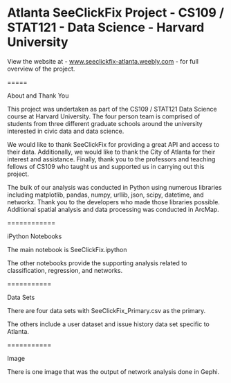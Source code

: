 Atlanta SeeClickFix Project - CS109 / STAT121 - Data Science - Harvard University
===========

View the website at  - www.seeclickfix-atlanta.weebly.com - for full overview of the project.

=====

About and Thank You

This project was undertaken as part of the CS109 / STAT121  Data Science course at Harvard University.  The four person team is comprised of students from three different graduate schools around the university interested in civic data and data science.

We would like to thank SeeClickFix for providing a great API and access to their data.  Additionally, we would like to thank the City of Atlanta for their interest and assistance.  Finally, thank you to the professors and teaching fellows of CS109 who taught us and supported us in carrying out this project.

The bulk of our analysis was conducted in Python using numerous libraries including matplotlib, pandas, numpy, urllib, json, scipy, datetime, and networkx.  Thank you to the developers who made those libraries possible.  Additional spatial analysis and data processing was conducted in ArcMap.

============

iPython Notebooks

The main notebook is SeeClickFix.ipython

The other notebooks provide the supporting analysis related to classification, regression, and networks.

===========

Data Sets

There are four data sets with SeeClickFix_Primary.csv as the primary.

The others include a user dataset and issue history data set specific to Atlanta.

===========

Image

There is one image that was the output of network analysis done in Gephi.
